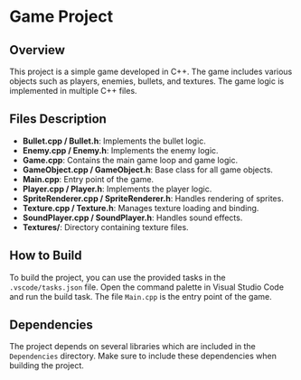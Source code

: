 # Game Project

## Overview
This project is a simple game developed in C++. The game includes various objects such as players, enemies, bullets, and textures. The game logic is implemented in multiple C++ files.

## Files Description

- **Bullet.cpp / Bullet.h**: Implements the bullet logic.
- **Enemy.cpp / Enemy.h**: Implements the enemy logic.
- **Game.cpp**: Contains the main game loop and game logic.
- **GameObject.cpp / GameObject.h**: Base class for all game objects.
- **Main.cpp**: Entry point of the game.
- **Player.cpp / Player.h**: Implements the player logic.
- **SpriteRenderer.cpp / SpriteRenderer.h**: Handles rendering of sprites.
- **Texture.cpp / Texture.h**: Manages texture loading and binding.
- **SoundPlayer.cpp / SoundPlayer.h**: Handles sound effects.
- **Textures/**: Directory containing texture files.

## How to Build
To build the project, you can use the provided tasks in the `.vscode/tasks.json` file. Open the command palette in Visual Studio Code and run the build task.
The file `Main.cpp` is the entry point of the game.

## Dependencies
The project depends on several libraries which are included in the `Dependencies` directory. Make sure to include these dependencies when building the project.